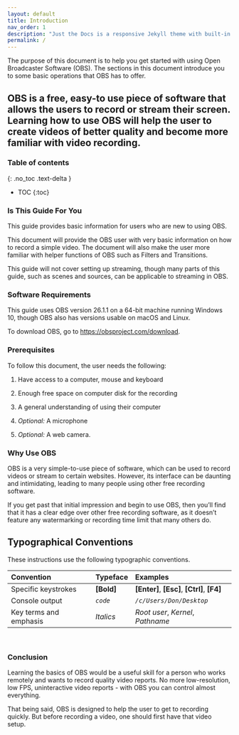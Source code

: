 ```yaml
---
layout: default
title: Introduction
nav_order: 1
description: "Just the Docs is a responsive Jekyll theme with built-in search that is easily customizable and hosted on GitHub Pages."
permalink: /
---
```


The purpose of this document is to help you get started with using Open Broadcaster Software (OBS). The sections in this document introduce you to some basic operations that OBS has to offer.

OBS is a free, easy-to use piece of software that allows the users to record or stream their screen. Learning how to use OBS will help the user to create videos of better quality and become more familiar with video recording.
---

### Table of contents
{: .no_toc .text-delta }
* TOC
{:toc}

### Is This Guide For You

This guide provides basic information for users who are new to using OBS.

This document will provide the OBS user with very basic information on how to record a simple video. The document will also make the user more familiar with helper functions of OBS such as Filters and Transitions.

This guide will not cover setting up streaming, though many parts of this guide, such as scenes and sources, can be applicable to streaming in OBS.


### Software Requirements

This guide uses OBS version 26.1.1 on a 64-bit machine running Windows 10, though OBS also has versions usable on macOS and Linux.

To download OBS, go to https://obsproject.com/download.

### Prerequisites

To follow this document, the user needs the following:

1. Have access to a computer, mouse and keyboard

2. Enough free space on computer disk for the recording

3. A general understanding of using their computer

4. _Optional:_ A microphone

5. _Optional:_ A web camera.


### Why Use OBS

OBS is a very simple-to-use piece of software, which can be used to record videos or stream to certain websites. However, its interface can be daunting and intimidating, leading to many people using other free recording software. 

If you get past that initial impression and begin to use OBS, then you’ll find that it has a clear edge over other free recording software, as it doesn’t feature any watermarking or recording time limit that many others do.


## Typographical Conventions

These instructions use the following typographic conventions.

| Convention                           | Typeface      | Examples                                         |
| :----                                | :----         | :----                                            |
| Specific keystrokes                  |   **[Bold]**  |     **[Enter]**, **[Esc]**, **[Ctrl]**, **[F4]** |
| Console output                       |   *`code`*    |     *`/c/Users/Don/Desktop`*                     |
| Key terms and emphasis               |   _Italics_   |     _Root user_, _Kernel_, _Pathname_            |

<br />

### Conclusion

Learning the basics of OBS would be a useful skill for a person who works remotely and wants to record quality video reports. No more low-resolution, low FPS, uninteractive video reports - with OBS you can control almost everything. 

That being said, OBS is designed to help the user to get to recording quickly. But before recording a video, one should first have that video setup.

